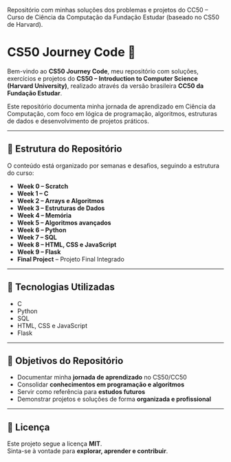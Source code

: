 Repositório com minhas soluções dos problemas e projetos do CC50 – Curso de Ciência da Computação da Fundação Estudar (baseado no CS50 de Harvard).

# CS50 Journey Code 🚀

Bem-vindo ao **CS50 Journey Code**, meu repositório com soluções, exercícios e projetos do **CS50 – Introduction to Computer Science (Harvard University)**, realizado através da versão brasileira **CC50 da Fundação Estudar**.

Este repositório documenta minha jornada de aprendizado em Ciência da Computação, com foco em lógica de programação, algoritmos, estruturas de dados e desenvolvimento de projetos práticos.

---

## 📂 Estrutura do Repositório

O conteúdo está organizado por semanas e desafios, seguindo a estrutura do curso:

- **Week 0 – Scratch**  
- **Week 1 – C**  
- **Week 2 – Arrays e Algoritmos**  
- **Week 3 – Estruturas de Dados**  
- **Week 4 – Memória**  
- **Week 5 – Algoritmos avançados**  
- **Week 6 – Python**  
- **Week 7 – SQL**  
- **Week 8 – HTML, CSS e JavaScript**  
- **Week 9 – Flask**  
- **Final Project** – Projeto Final Integrado

---

## 🚀 Tecnologias Utilizadas

- C  
- Python  
- SQL  
- HTML, CSS e JavaScript  
- Flask  

---

## 🎯 Objetivos do Repositório

- Documentar minha **jornada de aprendizado** no CS50/CC50  
- Consolidar **conhecimentos em programação e algoritmos**  
- Servir como referência para **estudos futuros**  
- Demonstrar projetos e soluções de forma **organizada e profissional**

---

## 📜 Licença

Este projeto segue a licença **MIT**.  
Sinta-se à vontade para **explorar, aprender e contribuir**.
